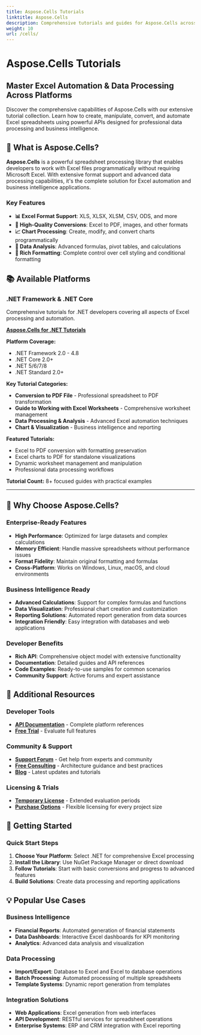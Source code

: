 ```yaml
---
title: Aspose.Cells Tutorials
linktitle: Aspose.Cells
description: Comprehensive tutorials and guides for Aspose.Cells across different platforms. Master Excel spreadsheet processing, automation, and data manipulation with our extensive tutorial collection.
weight: 10
url: /cells/
---
```


# Aspose.Cells Tutorials

## Master Excel Automation & Data Processing Across Platforms

Discover the comprehensive capabilities of Aspose.Cells with our extensive tutorial collection. Learn how to create, manipulate, convert, and automate Excel spreadsheets using powerful APIs designed for professional data processing and business intelligence.

## 🚀 What is Aspose.Cells?

**Aspose.Cells** is a powerful spreadsheet processing library that enables developers to work with Excel files programmatically without requiring Microsoft Excel. With extensive format support and advanced data processing capabilities, it's the complete solution for Excel automation and business intelligence applications.

### Key Features
- **📊 Excel Format Support**: XLS, XLSX, XLSM, CSV, ODS, and more
- **🔄 High-Quality Conversions**: Excel to PDF, images, and other formats
- **📈 Chart Processing**: Create, modify, and convert charts programmatically
- **💾 Data Analysis**: Advanced formulas, pivot tables, and calculations
- **🎨 Rich Formatting**: Complete control over cell styling and conditional formatting

## 📚 Available Platforms

### .NET Framework & .NET Core
Comprehensive tutorials for .NET developers covering all aspects of Excel processing and automation.

**[Aspose.Cells for .NET Tutorials](./net/)**

**Platform Coverage:**
- .NET Framework 2.0 - 4.8
- .NET Core 2.0+
- .NET 5/6/7/8
- .NET Standard 2.0+

**Key Tutorial Categories:**
- **Conversion to PDF File** - Professional spreadsheet to PDF transformation
- **Guide to Working with Excel Worksheets** - Comprehensive worksheet management
- **Data Processing & Analysis** - Advanced Excel automation techniques
- **Chart & Visualization** - Business intelligence and reporting

**Featured Tutorials:**
- Excel to PDF conversion with formatting preservation
- Excel charts to PDF for standalone visualizations
- Dynamic worksheet management and manipulation
- Professional data processing workflows

**Tutorial Count:** 8+ focused guides with practical examples

---

## 🎯 Why Choose Aspose.Cells?

### **Enterprise-Ready Features**
- **High Performance**: Optimized for large datasets and complex calculations
- **Memory Efficient**: Handle massive spreadsheets without performance issues
- **Format Fidelity**: Maintain original formatting and formulas
- **Cross-Platform**: Works on Windows, Linux, macOS, and cloud environments

### **Business Intelligence Ready**
- **Advanced Calculations**: Support for complex formulas and functions
- **Data Visualization**: Professional chart creation and customization
- **Reporting Solutions**: Automated report generation from data sources
- **Integration Friendly**: Easy integration with databases and web applications

### **Developer Benefits**
- **Rich API**: Comprehensive object model with extensive functionality
- **Documentation**: Detailed guides and API references
- **Code Examples**: Ready-to-use samples for common scenarios
- **Community Support**: Active forums and expert assistance

## 🔗 Additional Resources

### **Developer Tools**
- **[API Documentation](https://reference.aspose.com/cells/)** - Complete platform references
- **[Free Trial](https://releases.aspose.com/cells/net/)** - Evaluate full features

### **Community & Support**
- **[Support Forum](https://forum.aspose.com/c/cells/9)** - Get help from experts and community
- **[Free Consulting](https://aspose.com/consulting)** - Architecture guidance and best practices
- **[Blog](https://blog.aspose.com/category/cells/)** - Latest updates and tutorials

### **Licensing & Trials**
- **[Temporary License](https://purchase.conholdate.com/temporary-license/)** - Extended evaluation periods
- **[Purchase Options](https://purchase.conholdate.com/)** - Flexible licensing for every project size

## 🚀 Getting Started

### Quick Start Steps
1. **Choose Your Platform**: Select .NET for comprehensive Excel processing
2. **Install the Library**: Use NuGet Package Manager or direct download
3. **Follow Tutorials**: Start with basic conversions and progress to advanced features
4. **Build Solutions**: Create data processing and reporting applications

## 💡 Popular Use Cases

### **Business Intelligence**
- **Financial Reports**: Automated generation of financial statements
- **Data Dashboards**: Interactive Excel dashboards for KPI monitoring
- **Analytics**: Advanced data analysis and visualization

### **Data Processing**
- **Import/Export**: Database to Excel and Excel to database operations
- **Batch Processing**: Automated processing of multiple spreadsheets
- **Template Systems**: Dynamic report generation from templates

### **Integration Solutions**
- **Web Applications**: Excel generation from web interfaces
- **API Development**: RESTful services for spreadsheet operations
- **Enterprise Systems**: ERP and CRM integration with Excel reporting
